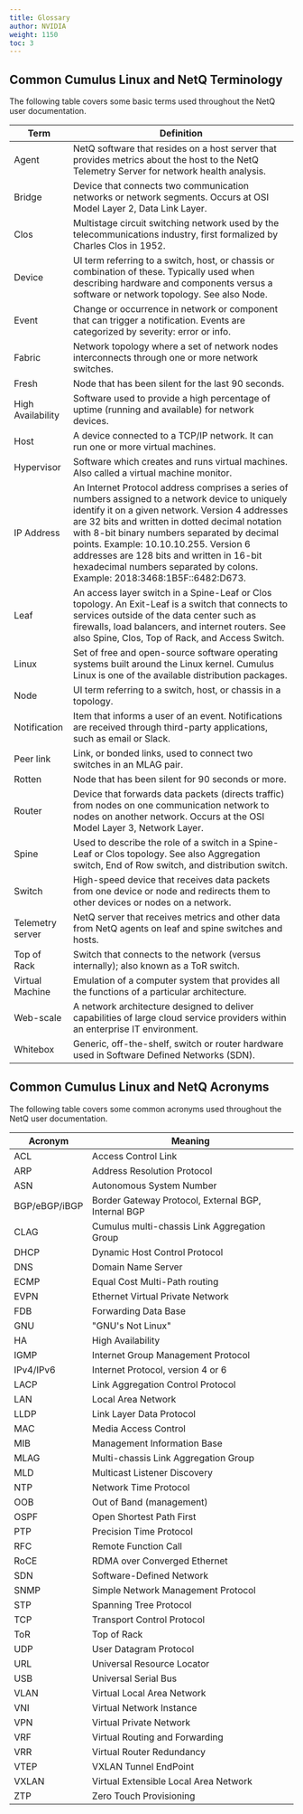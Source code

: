 ```yaml
---
title: Glossary
author: NVIDIA
weight: 1150
toc: 3
---
```


## Common Cumulus Linux and NetQ Terminology

The following table covers some basic terms used throughout the NetQ
user documentation.

|Term|Definition|
|--- |--- |
|Agent|NetQ software that resides on a host server that provides metrics about the host to the NetQ Telemetry Server for network health analysis.|
|Bridge|Device that connects two communication networks or network segments. Occurs at OSI Model Layer 2, Data Link Layer.|
|Clos|Multistage circuit switching network used by the telecommunications industry, first formalized by Charles Clos in 1952.|
|Device|UI term referring to a switch, host, or chassis or combination of these. Typically used when describing hardware and components versus a software or network topology. See also Node.|
|Event|Change or occurrence in network or component that can trigger a notification. Events are categorized by severity: error or info.|
|Fabric|Network topology where a set of network nodes interconnects through one or more network switches.|
|Fresh|Node that has been silent for the last 90 seconds.|
|High Availability|Software used to provide a high percentage of uptime (running and available) for network devices.|
|Host|A device connected to a TCP/IP network. It can run one or more virtual machines.|
|Hypervisor|Software which creates and runs virtual machines. Also called a virtual machine monitor.|
|IP Address|An Internet Protocol address comprises a series of numbers assigned to a network device to uniquely identify it on a given network. Version 4 addresses are 32 bits and written in dotted decimal notation with 8-bit binary numbers separated by decimal points. Example: 10.10.10.255. Version 6 addresses are 128 bits and written in 16-bit hexadecimal numbers separated by colons. Example: 2018:3468:1B5F::6482:D673.|
|Leaf|An access layer switch in a Spine-Leaf or Clos topology. An Exit-Leaf is a switch that connects to services outside of the data center such as firewalls, load balancers, and internet routers. See also Spine, Clos, Top of Rack, and Access Switch.|
|Linux|Set of free and open-source software operating systems built around the Linux kernel. Cumulus Linux is one of the available distribution packages.|
|Node|UI term referring to a switch, host, or chassis in a topology.|
|Notification|Item that informs a user of an event. Notifications are received through third-party applications, such as email or Slack. |
|Peer link|Link, or bonded links, used to connect two switches in an MLAG pair.|
|Rotten|Node that has been silent for 90 seconds or more.|
|Router|Device that forwards data packets (directs traffic) from nodes on one communication network to nodes on another network. Occurs at the OSI Model Layer 3, Network Layer.|
|Spine|Used to describe the role of a switch in a Spine-Leaf or Clos topology. See also Aggregation switch, End of Row switch, and distribution switch.|
|Switch|High-speed device that receives data packets from one device or node and redirects them to other devices or nodes on a network.|
|Telemetry server|NetQ server that receives metrics and other data from NetQ agents on leaf and spine switches and hosts.|
|Top of Rack|Switch that connects to the network (versus internally); also known as a ToR switch.|
|Virtual Machine|Emulation of a computer system that provides all the functions of a particular architecture.|
|Web-scale|A network architecture designed to deliver capabilities of large cloud service providers within an enterprise IT environment.|
|Whitebox|Generic, off-the-shelf, switch or router hardware used in Software Defined Networks (SDN).|


## Common Cumulus Linux and NetQ Acronyms

The following table covers some common acronyms used throughout the NetQ
user documentation.

| Acronym                                              | Meaning                                                                                    |
| ---------------------------------------------------- | ------------------------------------------------------------------------------------------ |
| ACL | Access Control Link |
| ARP | Address Resolution Protocol |
| ASN | Autonomous System Number |
| BGP/eBGP/iBGP | Border Gateway Protocol, External BGP, Internal BGP |
| CLAG | Cumulus multi-chassis Link Aggregation Group |
| DHCP | Dynamic Host Control Protocol |
| DNS | Domain Name Server |
| ECMP | Equal Cost Multi-Path routing |
| EVPN | Ethernet Virtual Private Network |
| FDB | Forwarding Data Base |
| GNU | "GNU's Not Linux" |
| HA | High Availability |
| IGMP | Internet Group Management Protocol |
| IPv4/IPv6 | Internet Protocol, version 4 or 6 |
| LACP | Link Aggregation Control Protocol |
| LAN | Local Area Network |
| LLDP | Link Layer Data Protocol |
| MAC | Media Access Control |
| MIB | Management Information Base |
| MLAG | Multi-chassis Link Aggregation Group |
| MLD | Multicast Listener Discovery |
| NTP | Network Time Protocol |
| OOB | Out of Band (management) |
| OSPF | Open Shortest Path First |
| PTP | Precision Time Protocol |
| RFC | Remote Function Call |
| RoCE | RDMA over Converged Ethernet |
| SDN | Software-Defined Network |
| SNMP | Simple Network Management Protocol |
| STP | Spanning Tree Protocol |
| TCP | Transport Control Protocol |
| ToR | Top of Rack |
| UDP | User Datagram Protocol |
| URL | Universal Resource Locator |
| USB | Universal Serial Bus |
| VLAN | Virtual Local Area Network |
| VNI | Virtual Network Instance |
| VPN | Virtual Private Network |
| VRF | Virtual Routing and Forwarding |
| VRR | Virtual Router Redundancy |
| VTEP | VXLAN Tunnel EndPoint  |
| VXLAN | Virtual Extensible Local Area Network |
| ZTP | Zero Touch Provisioning |
